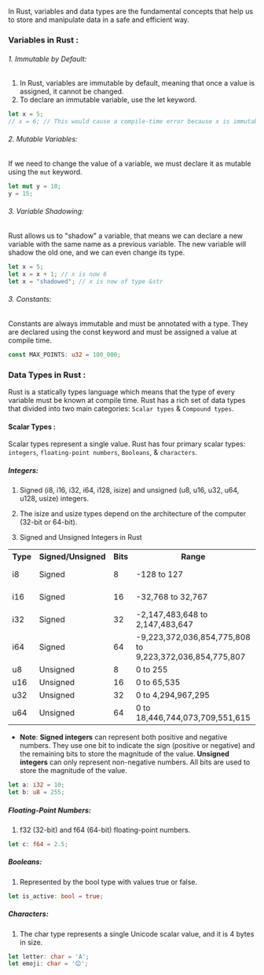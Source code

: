 <p>In Rust, variables and data types are the fundamental concepts that help  us to store and manipulate data in a safe and efficient way.</p>

### Variables in Rust :
###### 1. Immutable by Default:
1. In Rust, variables are immutable by default, meaning that once a value is assigned, it cannot be changed.
2. To declare an immutable variable, use the let keyword.

```rust
let x = 5;
// x = 6; // This would cause a compile-time error because x is immutable

```
###### 2. Mutable Variables:
If we need to change the value of a variable, we must declare it as mutable using the `mut` keyword.
```rust
let mut y = 10;
y = 15;
```

###### 3. Variable Shadowing:
Rust allows us to "shadow" a variable, that means we can declare a new variable with the same name as a previous variable. The new variable will shadow the old one, and we can even change its type.
```rust
let x = 5;
let x = x + 1; // x is now 6
let x = "shadowed"; // x is now of type &str
```

###### 3. Constants:
Constants are always immutable and must be annotated with a type. They are declared using the const keyword and must be assigned a value at compile time.

```rust
const MAX_POINTS: u32 = 100_000;
```

### Data Types in Rust :
Rust is a statically types language which means that the type of every variable must be known at compile time.
Rust has a rich set of data types that divided into two main categories: `Scalar types` & `Compound types`.

#### Scalar Types :
Scalar types represent a single value. Rust has four primary scalar types: `integers`, `floating-point numbers`, `Booleans`, & `characters`.

##### Integers:
1. Signed (i8, i16, i32, i64, i128, isize) and unsigned (u8, u16, u32, u64, u128, usize) integers.

2. The isize and usize types depend on the architecture of the computer (32-bit or 64-bit).
3. Signed and Unsigned Integers in Rust

<table>
  <tr>
    <th>Type</th>
    <th>Signed/Unsigned</th>
    <th>Bits</th>
    <th>Range</th>
    <th>Formula</th>
    <th>2^n</th>
  </tr>
  <tr>
    <td>i8</td>
    <td>Signed</td>
    <td>8</td>
    <td>-128 to 127</td>
    <td>2^(n-1) - 1</td>
    <td>2^8</td>
  </tr>
  <tr>
    <td>i16</td>
    <td>Signed</td>
    <td>16</td>
    <td>-32,768 to 32,767</td>
    <td>2^(n-1) - 1</td>
    <td>2^16</td>
  </tr>
  <tr>
    <td>i32</td>
    <td>Signed</td>
    <td>32</td>
    <td>-2,147,483,648 to 2,147,483,647</td>
    <td>2^(n-1) - 1</td>
    <td>2^32</td>
  </tr>
  <tr>
    <td>i64</td>
    <td>Signed</td>
    <td>64</td>
    <td>-9,223,372,036,854,775,808 to 9,223,372,036,854,775,807</td>
    <td>2^(n-1) - 1</td>
    <td>2^64</td>
  </tr>
  <tr>
    <td>u8</td>
    <td>Unsigned</td>
    <td>8</td>
    <td>0 to 255</td>
    <td>2^n - 1</td>
    <td>2^8</td>
  </tr>
  <tr>
    <td>u16</td>
    <td>Unsigned</td>
    <td>16</td>
    <td>0 to 65,535</td>
    <td>2^n - 1</td>
    <td>2^16</td>
  </tr>
  <tr>
    <td>u32</td>
    <td>Unsigned</td>
    <td>32</td>
    <td>0 to 4,294,967,295</td>
    <td>2^n - 1</td>
    <td>2^32</td>
  </tr>
  <tr>
    <td>u64</td>
    <td>Unsigned</td>
    <td>64</td>
    <td>0 to 18,446,744,073,709,551,615</td>
    <td>2^n - 1</td>
    <td>2^64</td>
  </tr>
</table>

* **Note**: **Signed integers** can represent both positive and negative numbers. They use one bit to indicate the sign (positive or negative) and the remaining bits to store the magnitude of the value.
  **Unsigned integers** can only represent non-negative numbers. All bits are used to store the magnitude of the value.

```rust
let a: i32 = 10;
let b: u8 = 255;
```
##### Floating-Point Numbers:
1. f32 (32-bit) and f64 (64-bit) floating-point numbers.

```rust
let c: f64 = 2.5;
```
##### Booleans:
1. Represented by the bool type with values true or false.
```rust
let is_active: bool = true;

```
##### Characters:
1. The char type represents a single Unicode scalar value, and it is 4 bytes in size.
```rust
let letter: char = 'A';
let emoji: char = '😊';
```
